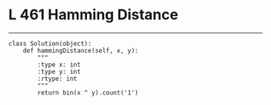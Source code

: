 # L 461 Hamming Distance
 
--- 
 
``` 
class Solution(object):
    def hammingDistance(self, x, y):
        """
        :type x: int
        :type y: int
        :rtype: int
        """
        return bin(x ^ y).count('1')

 ```